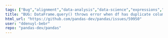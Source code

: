 ```yaml
---
tags: ["Bug","alignment","data-analysis","data-science","expressions","flexible","pandas","python"]
title: "BUG: DataFrame.query() throws error when df has duplicate column names"
html_url: "https://github.com/pandas-dev/pandas/issues/59950"
user: "ddenuyl-bebr"
repo: "pandas-dev/pandas"
---
```


